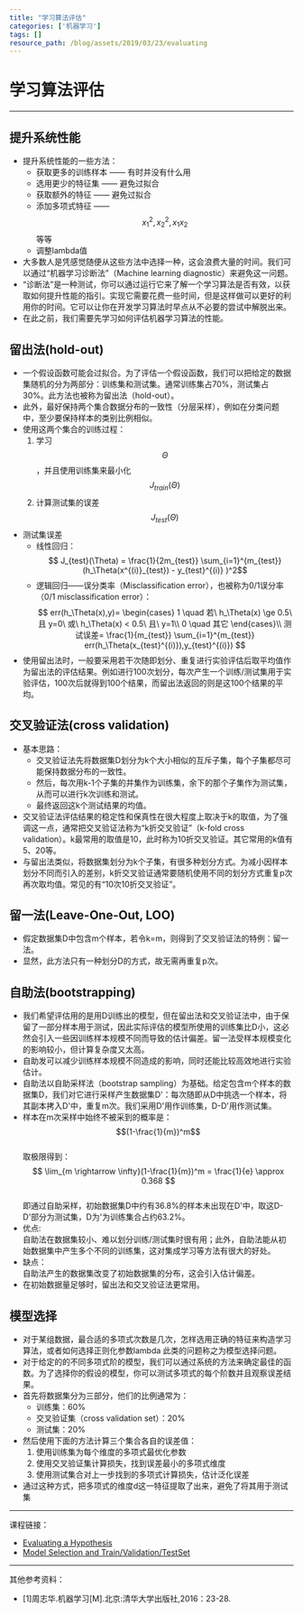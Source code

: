 ```yaml
---
title: "学习算法评估"
categories: ['机器学习']
tags: []
resource_path: /blog/assets/2019/03/23/evaluating
---
```


<script type="text/javascript" async src="https://cdn.mathjax.org/mathjax/latest/MathJax.js?config=TeX-MML-AM_CHTML"> </script>

学习算法评估
===

---

提升系统性能
---

* 提升系统性能的一些方法：
  * 获取更多的训练样本 —— 有时并没有什么用
  * 选用更少的特征集 —— 避免过拟合
  * 获取额外的特征 —— 避免过拟合
  * 添加多项式特征 —— $$x_1^2, x_2^2, x_1x_2$$ 等等
  * 调整lambda值  
* 大多数人是凭感觉随便从这些方法中选择一种，这会浪费大量的时间。我们可以通过“机器学习诊断法”（Machine learning diagnostic）来避免这一问题。
* “诊断法”是一种测试，你可以通过运行它来了解一个学习算法是否有效，以获取如何提升性能的指引。实现它需要花费一些时间，但是这样做可以更好的利用你的时间。它可以让你在开发学习算法时早点从不必要的尝试中解脱出来。
* 在此之前，我们需要先学习如何评估机器学习算法的性能。

留出法(hold-out)
---

* 一个假设函数可能会过拟合。为了评估一个假设函数，我们可以把给定的数据集随机的分为两部分：训练集和测试集。通常训练集占70%，测试集占30%。此方法也被称为留出法（hold-out）。
* 此外，最好保持两个集合数据分布的一致性（分层采样），例如在分类问题中，至少要保持样本的类别比例相似。
* 使用这两个集合的训练过程：
  1. 学习$$\Theta$$，并且使用训练集来最小化$$J_{train}(\Theta)$$
  2. 计算测试集的误差$$J_{test}(\Theta)$$
* 测试集误差
  * 线性回归：  
    $$ J_{test}(\Theta) = \frac{1}{2m_{test}} \sum_{i=1}^{m_{test}} (h_\Theta(x^{(i)}_{test}) - y_{test}^{(i)} )^2$$
  * 逻辑回归——误分类率（Misclassification error），也被称为0/1误分率（0/1 misclassification error）：
    $$ err(h_\Theta(x),y)=
    \begin{cases}
    1 \quad 若\ h_\Theta(x) \ge 0.5\ 且 y=0\ 或\ h_\Theta(x) < 0.5\ 且\ y=1\\
    0 \quad 其它
    \end{cases}\\
    测试误差= \frac{1}{m_{test}} \sum_{i=1}^{m_{test}} err(h_\Theta(x_{test}^{(i)}),y_{test}^{(i)}) $$
* 使用留出法时，一般要采用若干次随即划分、重复进行实验评估后取平均值作为留出法的评估结果。例如进行100次划分，每次产生一个训练/测试集用于实验评估，100次后就得到100个结果，而留出法返回的则是这100个结果的平均。

交叉验证法(cross validation)
---

* 基本思路：
  * 交叉验证法先将数据集D划分为k个大小相似的互斥子集，每个子集都尽可能保持数据分布的一致性。
  * 然后，每次用k-1个子集的并集作为训练集，余下的那个子集作为测试集，从而可以进行k次训练和测试。
  * 最终返回这k个测试结果的均值。
* 交叉验证法评估结果的稳定性和保真性在很大程度上取决于k的取值，为了强调这一点，通常把交叉验证法称为“k折交叉验证”（k-fold cross validation）。k最常用的取值是10，此时称为10折交叉验证。其它常用的k值有5、20等。
* 与留出法类似，将数据集划分为k个子集，有很多种划分方式。为减小因样本划分不同而引入的差别，k折交叉验证通常要随机使用不同的划分方式重复p次再次取均值。常见的有“10次10折交叉验证”。

留一法(Leave-One-Out, LOO)
---

* 假定数据集D中包含m个样本，若令k=m，则得到了交叉验证法的特例：留一法。
* 显然，此方法只有一种划分D的方式，故无需再重复p次。
  
自助法(bootstrapping)
---

* 我们希望评估用的是用D训练出的模型，但在留出法和交叉验证法中，由于保留了一部分样本用于测试，因此实际评估的模型所使用的训练集比D小，这必然会引入一些因训练样本规模不同而导致的估计偏差。留一法受样本规模变化的影响较小，但计算复杂度又太高。
* 自助发可以减少训练样本规模不同造成的影响，同时还能比较高效地进行实验估计。
* 自助法以自助采样法（bootstrap sampling）为基础。给定包含m个样本的数据集D，我们对它进行采样产生数据集D'：每次随即从D中挑选一个样本，将其副本拷入D'中，重复m次。我们采用D'用作训练集，D-D'用作测试集。
* 样本在m次采样中始终不被采到的概率是：  
  $$(1-\frac{1}{m})^m$$  
  取极限得到：  
  $$ \lim_{m \rightarrow \infty}(1-\frac{1}{m})^m = \frac{1}{e} \approx 0.368 $$  
  即通过自助采样，初始数据集D中约有36.8%的样本未出现在D'中，取这D-D'部分为测试集，D为'为训练集合占约63.2%。
* 优点:  
  自助法在数据集较小、难以划分训练/测试集时很有用；此外，自助法能从初始数据集中产生多个不同的训练集，这对集成学习等方法有很大的好处。
* 缺点：  
  自助法产生的数据集改变了初始数据集的分布，这会引入估计偏差。
* 在初始数据量足够时，留出法和交叉验证法更常用。

模型选择
---

* 对于某组数据，最合适的多项式次数是几次，怎样选用正确的特征来构造学习算法，或者如何选择正则化参数lambda 此类的问题称之为模型选择问题。
* 对于给定的的不同多项式阶的模型，我们可以通过系统的方法来确定最佳的函数。为了选择你的假设的模型，你可以测试多项式的每个阶数并且观察误差结果。
* 首先将数据集分为三部分，他们的比例通常为：
  * 训练集：60%
  * 交叉验证集（cross validation set）：20%
  * 测试集：20%
* 然后使用下面的方法计算三个集合各自的误差值：
  1. 使用训练集为每个维度的多项式最优化参数
  2. 使用交叉验证集计算损失，找到误差最小的多项式维度
  3. 使用测试集合对上一步找到的多项式计算损失，估计泛化误差
* 通过这种方式，把多项式的维度d这一特征提取了出来，避免了将其用于测试集

---

课程链接：

* [Evaluating a Hypothesis](https://www.coursera.org/learn/machine-learning/supplement/aFpD3/evaluating-a-hypothesis)
* [Model Selection and Train/Validation/TestSet]()

---

其他参考资料：

* [1]周志华.机器学习[M].北京:清华大学出版社,2016：23-28.